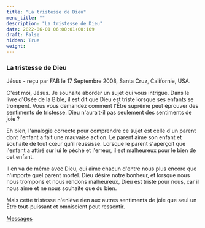 ```yaml
---
title: "La tristesse de Dieu"
menu_title: ""
description: "La tristesse de Dieu"
date: 2022-06-01 06:00:01+00:109
draft: False
hidden: True
weight:
---
```

### La tristesse de Dieu

Jésus - reçu par FAB le 17 Septembre 2008, Santa Cruz, Californie, USA.

C'est moi, Jésus. Je souhaite aborder un sujet qui vous intrigue. Dans le livre d'Osée de la Bible, il est dit que Dieu est triste lorsque ses enfants se trompent. Vous vous demandez comment l'Être suprême peut éprouver des sentiments de tristesse. Dieu n'aurait-il pas seulement des sentiments de joie ?

Eh bien, l'analogie correcte pour comprendre ce sujet est celle d'un parent dont l'enfant a fait une mauvaise action. Le parent aime son enfant et souhaite de tout cœur qu'il réussisse. Lorsque le parent s'aperçoit que l'enfant a attiré sur lui le péché et l'erreur, il est malheureux pour le bien de cet enfant.

Il en va de même avec Dieu, qui aime chacun d'entre nous plus encore que n'importe quel parent mortel. Dieu désire notre bonheur, et lorsque nous nous trompons et nous rendons malheureux, Dieu est triste pour nous, car il nous aime et ne nous souhaite que du bien.

Mais cette tristesse n'enlève rien aux autres sentiments de joie que seul un Être tout-puissant et omniscient peut ressentir.

[Messages](/fr-contemporary-messages/fr-contemporary-messages-by-date-order/fr-contemporary-messages-2008)
